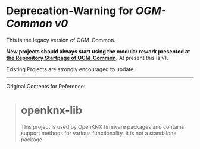 # Deprecation-Warning for *OGM-Common v0*

This is the legacy version of OGM-Common.

**New projects should always start using the modular rework presented at [the Repository Startpage of OGM-Common](https://github.com/OpenKNX/OGM-Common).**
At present this is v1.

Existing Projects are strongly encouraged to update.

---
Original Contents for Reference:
> openknx-lib
> ===
>
> This project is used by OpenKNX firmware packages and contains support methods for various functionality. It is not a standalone package.
